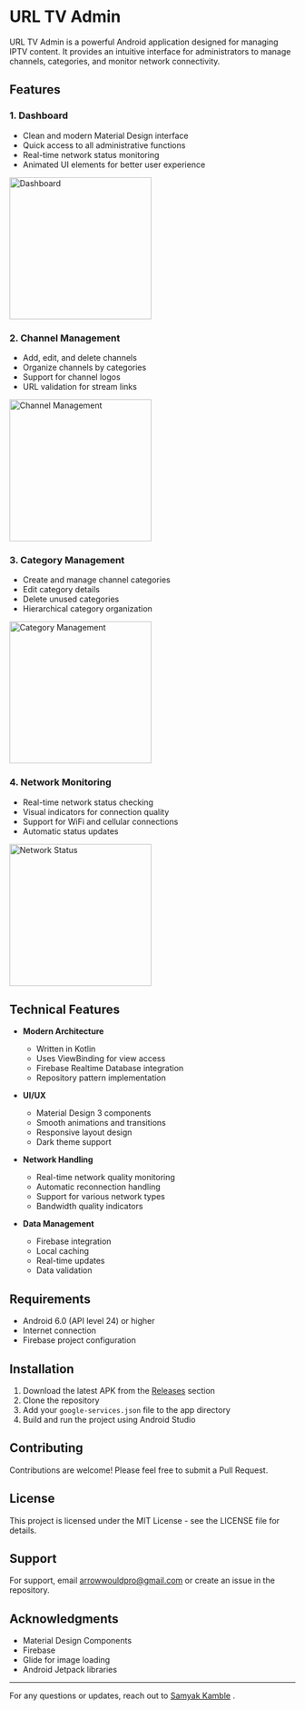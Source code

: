 # URL TV Admin

URL TV Admin is a powerful Android application designed for managing IPTV content. It provides an intuitive interface for administrators to manage channels, categories, and monitor network connectivity.

## Features

### 1. Dashboard
- Clean and modern Material Design interface
- Quick access to all administrative functions
- Real-time network status monitoring
- Animated UI elements for better user experience

<img src="images/1.png" width="250px" alt="Dashboard">

### 2. Channel Management
- Add, edit, and delete channels
- Organize channels by categories
- Support for channel logos
- URL validation for stream links

<img src="images/2.png" width="250px" alt="Channel Management">

### 3. Category Management
- Create and manage channel categories
- Edit category details
- Delete unused categories
- Hierarchical category organization

<img src="images/3.png" width="250px" alt="Category Management">

### 4. Network Monitoring
- Real-time network status checking
- Visual indicators for connection quality
- Support for WiFi and cellular connections
- Automatic status updates

<img src="images/4.png" width="250px" alt="Network Status">

## Technical Features

- **Modern Architecture**
  - Written in Kotlin
  - Uses ViewBinding for view access
  - Firebase Realtime Database integration
  - Repository pattern implementation

- **UI/UX**
  - Material Design 3 components
  - Smooth animations and transitions
  - Responsive layout design
  - Dark theme support

- **Network Handling**
  - Real-time network quality monitoring
  - Automatic reconnection handling
  - Support for various network types
  - Bandwidth quality indicators

- **Data Management**
  - Firebase integration
  - Local caching
  - Real-time updates
  - Data validation

## Requirements

- Android 6.0 (API level 24) or higher
- Internet connection
- Firebase project configuration

## Installation
1. Download the latest APK from the [Releases](https://github.com/samyak2403/URL-TV-Admin/releases/latest) section
2. Clone the repository
3. Add your `google-services.json` file to the app directory
4. Build and run the project using Android Studio

## Contributing

Contributions are welcome! Please feel free to submit a Pull Request.

## License

This project is licensed under the MIT License - see the LICENSE file for details.

## Support

For support, email arrowwouldpro@gmail.com or create an issue in the repository.

## Acknowledgments

- Material Design Components
- Firebase
- Glide for image loading
- Android Jetpack libraries

---

For any questions or updates, reach out to [Samyak Kamble](mailto:arrowwouldpro@gmail.com)  .  

